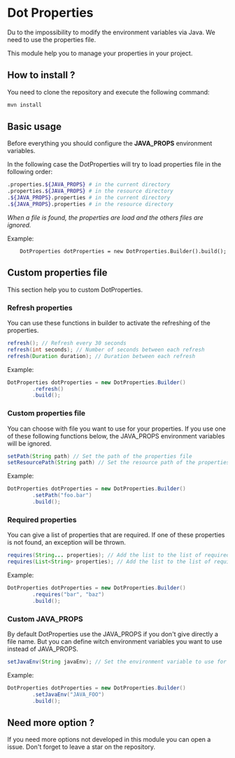 # Dot Properties

Du to the impossibility to modify the environment variables via Java.
We need to use the properties file.

This module help you to manage your properties in your project.

## How to install ?

You need to clone the repository and execute the following command:
````bash
mvn install
````

## Basic usage

Before everything you should configure the **JAVA_PROPS** environment variables.

In the following case the DotProperties will try to load properties file in the following order:

````bash
.properties.${JAVA_PROPS} # in the current directory
.properties.${JAVA_PROPS} # in the resource directory
.${JAVA_PROPS}.properties # in the current directory
.${JAVA_PROPS}.properties # in the resource directory
````

_When a file is found, the properties are load and the others files are ignored._

Example:
```
    DotProperties dotProperties = new DotProperties.Builder().build();
```

## Custom properties file

This section help you to custom DotProperties.

### Refresh properties

You can use these functions in builder to activate the refreshing of the properties.

````java
refresh(); // Refresh every 30 seconds
refresh(int seconds); // Number of seconds between each refresh
refresh(Duration duration); // Duration between each refresh
````

Example:
````java
DotProperties dotProperties = new DotProperties.Builder()
        .refresh()
        .build();
````

### Custom properties file

You can choose with file you want to use for your properties. If you use one of these following functions below, the JAVA_PROPS environment variables will be ignored.

````java
setPath(String path) // Set the path of the properties file
setResourcePath(String path) // Set the resource path of the properties file
````

Example:
````java
DotProperties dotProperties = new DotProperties.Builder()
        .setPath("foo.bar")
        .build();
````

### Required properties

You can give a list of properties that are required. If one of these properties is not found, an exception will be thrown.

````java
requires(String... properties); // Add the list to the list of required properties
requires(List<String> properties); // Add the list to the list of required properties
````

Example:
````java
DotProperties dotProperties = new DotProperties.Builder()
        .requires("bar", "baz")
        .build();
````

### Custom JAVA_PROPS

By default DotProperties use the JAVA_PROPS if you don't give directly a file name. But you can define witch environment variables you want to use instead of JAVA_PROPS.

````java
setJavaEnv(String javaEnv); // Set the environment variable to use for the properties file
````

Example:
````java
DotProperties dotProperties = new DotProperties.Builder()
        .setJavaEnv("JAVA_FOO")
        .build();
````

## Need more option ?

If you need more options not developed in this module you can open a issue.
Don't forget to leave a star on the repository.